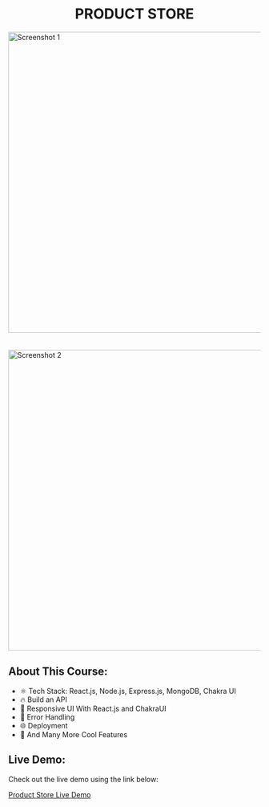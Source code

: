 <h1 align="center">PRODUCT STORE</h1>

<div>
  <img src="https://github.com/user-attachments/assets/52f7d8ca-4af1-4922-95f7-3095ca614272" alt="Screenshot 1" width="600" />
</div>
<br><br>
<div>
  <img src="https://github.com/user-attachments/assets/64214520-4381-4b0c-aa2c-75c0651194c4" alt="Screenshot 2" width="600" />
</div>

## About This Course:

-   ⚛️ Tech Stack: React.js, Node.js, Express.js, MongoDB, Chakra UI
-   🔥 Build an API
-   📱 Responsive UI With React.js and ChakraUI
-   🐞 Error Handling
-   🌐 Deployment
-   🚀 And Many More Cool Features

## Live Demo:

Check out the live demo using the link below:

[Product Store Live Demo](https://product-store-9tjf.onrender.com/)
